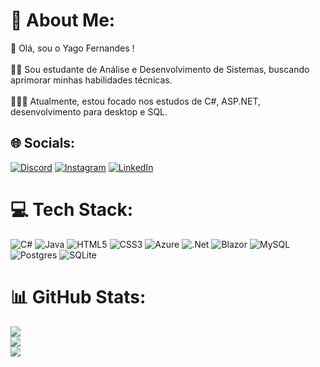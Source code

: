 # 💫 About Me:
👋 Olá, sou o Yago Fernandes !<br><br>👨‍🎓 Sou estudante de Análise e Desenvolvimento de Sistemas, buscando aprimorar minhas habilidades técnicas.<br><br>🧑🏼‍🎓 Atualmente, estou focado nos estudos de C#, ASP.NET, desenvolvimento para desktop e SQL. 


## 🌐 Socials:
[![Discord](https://img.shields.io/badge/Discord-%237289DA.svg?logo=discord&logoColor=white)](https://discord.gg/yagolas.) [![Instagram](https://img.shields.io/badge/Instagram-%23E4405F.svg?logo=Instagram&logoColor=white)](https://instagram.com/yago.fernandes1) [![LinkedIn](https://img.shields.io/badge/LinkedIn-%230077B5.svg?logo=linkedin&logoColor=white)](https://linkedin.com/in/yago-fernandes17) 

# 💻 Tech Stack:
![C#](https://img.shields.io/badge/c%23-%23239120.svg?style=flat-square&logo=csharp&logoColor=white) ![Java](https://img.shields.io/badge/java-%23ED8B00.svg?style=flat-square&logo=openjdk&logoColor=white) ![HTML5](https://img.shields.io/badge/html5-%23E34F26.svg?style=flat-square&logo=html5&logoColor=white) ![CSS3](https://img.shields.io/badge/css3-%231572B6.svg?style=flat-square&logo=css3&logoColor=white) ![Azure](https://img.shields.io/badge/azure-%230072C6.svg?style=flat-square&logo=microsoftazure&logoColor=white) ![.Net](https://img.shields.io/badge/.NET-5C2D91?style=flat-square&logo=.net&logoColor=white) ![Blazor](https://img.shields.io/badge/blazor-%235C2D91.svg?style=flat-square&logo=blazor&logoColor=white) ![MySQL](https://img.shields.io/badge/mysql-%2300000f.svg?style=flat-square&logo=mysql&logoColor=white) ![Postgres](https://img.shields.io/badge/postgres-%23316192.svg?style=flat-square&logo=postgresql&logoColor=white) ![SQLite](https://img.shields.io/badge/sqlite-%2307405e.svg?style=flat-square&logo=sqlite&logoColor=white)
# 📊 GitHub Stats:
![](https://github-readme-stats.vercel.app/api?username=FernandesYago&theme=dark&hide_border=false&include_all_commits=false&count_private=true)<br/>
![](https://github-readme-streak-stats.herokuapp.com/?user=FernandesYago&theme=dark&hide_border=false)<br/>
![](https://github-readme-stats.vercel.app/api/top-langs/?username=FernandesYago&theme=dark&hide_border=false&include_all_commits=false&count_private=true&layout=compact)

<!-- Proudly created with GPRM ( https://gprm.itsvg.in ) -->
